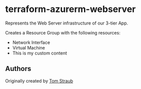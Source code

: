# terraform-azurerm-webserver

Represents the Web Server infrastructure of our 3-tier App.

Creates a Resource Group with the following resources:

- Network Interface
- Virtual Machine
- This is my custom content

## Authors

Originally created by [Tom Straub](https://github.com/straubt1)
